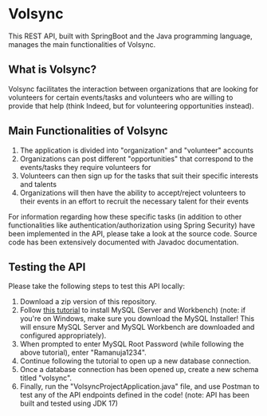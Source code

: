 # Volsync
This REST API, built with SpringBoot and the Java programming language, manages the main functionalities of Volsync.

## What is Volsync?
Volsync facilitates the interaction between organizations that are looking for volunteers for certain events/tasks and volunteers who are willing to provide that help (think Indeed, but for volunteering opportunities instead). 

## Main Functionalities of Volsync
1. The application is divided into "organization" and "volunteer" accounts
2. Organizations can post different "opportunities" that correspond to the events/tasks they require volunteers for
3. Volunteers can then sign up for the tasks that suit their specific interests and talents
4. Organizations will then have the ability to accept/reject volunteers to their events in an effort to recruit the necessary talent for their events

For information regarding how these specific tasks (in addition to other functionalities like authentication/authorization using Spring Security) have been implemented in the API, please take a look at the source code. Source code has been extensively documented with Javadoc documentation.

## Testing the API
Please take the following steps to test this API locally:

1. Download a zip version of this repository.
2. Follow [this tutorial](https://www.youtube.com/watch?v=u96rVINbAUI) to install MySQL (Server and Workbench) (note: if you're on Windows, make sure you download the MySQL Installer! This will ensure MySQL Server and MySQL Workbench are downloaded and configured appropriately).
3. When prompted to enter MySQL Root Password (while following the above tutorial), enter "Ramanuja1234".
4. Continue following the tutorial to open up a new database connection.
5. Once a database connection has been opened up, create a new schema titled "volsync".
6. Finally, run the "VolsyncProjectApplication.java" file, and use Postman to test any of the API endpoints defined in the code! (note: API has been built and tested using JDK 17)
